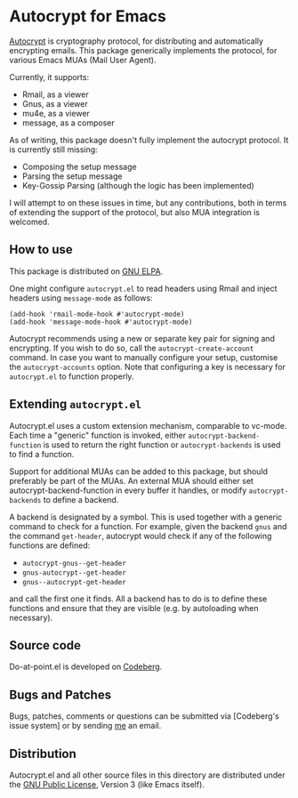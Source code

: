 Autocrypt for Emacs
===================

[Autocrypt] is cryptography protocol, for distributing and
automatically encrypting emails.  This package generically implements
the protocol, for various Emacs MUAs (Mail User Agent).

Currently, it supports:

- Rmail, as a viewer
- Gnus, as a viewer
- mu4e, as a viewer
- message, as a composer

As of writing, this package doesn't fully implement the autocrypt
protocol.  It is currently still missing:

- Composing the setup message
- Parsing the setup message
- Key-Gossip Parsing (although the logic has been implemented)

I will attempt to on these issues in time, but any contributions, both
in terms of extending the support of the protocol, but also MUA
integration is welcomed.

[Autocrypt]:
	https://autocrypt.org/

How to use
----------

This package is distributed on [GNU ELPA].

One might configure `autocrypt.el` to read headers using Rmail and
inject headers using `message-mode` as follows:

~~~elisp
(add-hook 'rmail-mode-hook #'autocrypt-mode)
(add-hook 'message-mode-hook #'autocrypt-mode)
~~~

Autocrypt recommends using a new or separate key pair for signing and
encrypting.  If you wish to do so, call the `autocrypt-create-account`
command.  In case you want to manually configure your setup, customise
the `autocrypt-accounts` option.  Note that configuring a key is
necessary for `autocrypt.el` to function properly.

[GNU ELPA]:
	https://elpa.gnu.org/packages/autocrypt.html

Extending `autocrypt.el`
------------------------

Autocrypt.el uses a custom extension mechanism, comparable to
vc-mode.  Each time a "generic" function is invoked, either
`autocrypt-backend-function` is used to return the right function or
`autocrypt-backends` is used to find a function.

Support for additional MUAs can be added to this package, but should
preferably be part of the MUAs.  An external MUA should either set
autocrypt-backend-function in every buffer it handles, or modify
`autocrypt-backends` to define a backend.

A backend is designated by a symbol.  This is used together with a
generic command to check for a function.  For example, given the
backend `gnus` and the command `get-header`, autocrypt would check if
any of the following functions are defined:

- `autocrypt-gnus--get-header`
- `gnus-autocrypt--get-header`
- `gnus--autocrypt-get-header`

and call the first one it finds.  All a backend has to do is to define
these functions and ensure that they are visible (e.g. by autoloading
when necessary).

Source code
-----------

Do-at-point.el is developed on [Codeberg].

[Codeberg]:
	https://codeberg.org/pkal/do-at-point.el

Bugs and Patches
----------------

Bugs, patches, comments or questions can be submitted via [Codeberg's
issue system] or by sending [me] an email.

[public inbox]:
	https://lists.sr.ht/~pkal/public-inbox
[me]:
	https://amodernist.com/#email

Distribution
---------

Autocrypt.el and all other source files in this directory are
distributed under the [GNU Public License], Version 3 (like Emacs
itself).

[GNU Public License]:
	https://www.gnu.org/licenses/gpl-3.0.en.html
